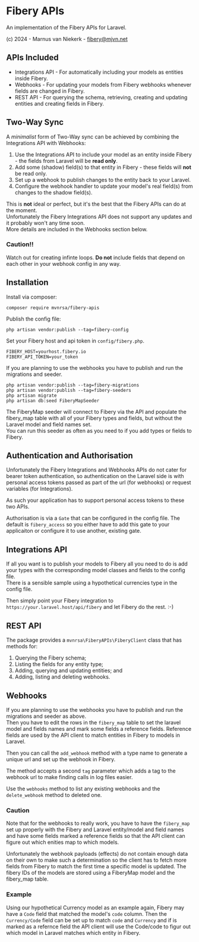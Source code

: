# Fibery APIs

An implementation of the Fibery APIs for Laravel.

(c) 2024 - Marnus van Niekerk - fibery@mjvn.net

## APIs Included

- Integrations API - For automatically including your models as entities inside Fibery.
- Webhooks - For updating your models from Fibery webhooks whenever fields are changed in Fibery.
- REST API - For querying the schema, retrieving, creating and updating entities and creating fields in Fibery.

## Two-Way Sync

A *minimalist* form of Two-Way sync can be achieved by combining the Integrations API with Webhooks:

1. Use the Integrations API to include your model as an entity inside Fibery - the fields from Laravel will be **read only**.
2. Add some (shadow) field(s) to that entity in Fibery - these fields will **not** be read only.
3. Set up a webhook to publish changes to the entity back to your Laravel.
4. Configure the webhook handler to update your model's real field(s) from changes to the shadow field(s).

This is **not** ideal or perfect, but it's the best that the Fibery APIs can do at the moment.  
Unfortunately the Fibery Integrations API does not support any updates and it probably won't any time soon.  
More details are included in the Webhooks section below.

### Caution!!

Watch out for creating infinte loops.  **Do not** include fields that depend on each other in your webhook config in any way.

## Installation

Install via composer:

```
composer require mvnrsa/fibery-apis
```

Publish the config file:
```
php artisan vendor:publish --tag=fibery-config
```

Set your Fibery host and api token in `config/fibery.php`.
```
FIBERY_HOST=yourhost.fibery.io
FIBERY_API_TOKEN=your_token
```

If you are planning to use the webhooks you have to publish and run the migrations and seeder.
```
php artisan vendor:publish --tag=fibery-migrations
php artisan vendor:publish --tag=fibery-seeders
php artisan migrate
php artisan db:seed FiberyMapSeeder
```

The FiberyMap seeder will connect to Fibery via the API and populate the fibery_map table with all of your Fibery types and fields, but without the Laravel model and field names set.  
You can run this seeder as often as you need to if you add types or fields to Fibery.

## Authentication and Authorisation

Unfortunately the Fibery Integrations and Webhooks APIs do not cater for bearer token authentication,
so authentication on the Laravel side is with personal access tokens passed as part of the url (for webhooks)
or request variables (for Integrations).

As such your application has to support personal access tokens to these two APIs.

Authorisation is via a `Gate` that can be configured in the config file.  The default is `fibery_access` so you
either have to add this gate to your applicaiton or configure it to use another, existing gate.

## Integrations API

If all you want is to publish your models to Fibery all you need to do is add your types with the corresponding
model classes and fields to the config file.  
There is a sensible sample using a hypothetical currencies type in the config file.

Then simply point your Fibery integration to `https://your.laravel.host/api/fibery` and let Fibery do the rest. :-)

## REST API

The package provides a `mvnrsa\FiberyAPIs\FiberyClient` class that has methods for:

1. Querying the Fibery schema;
2. Listing the fields for any entity type;
3. Adding, querying and updating entities; and
4. Adding, listing and deleting webhooks.

## Webhooks

If you are planning to use the webhooks you have to publish and run the migrations and seeder as above.   
Then you have to edit the rows in the `fibery_map` table to set the laravel model and fields names
and mark some fields a reference fields.  Reference fields are used by the API client to match entities
in Fibery to models in Laravel.

Then you can call the `add_webhook` method with a type name to generate a unique url and set up the webhook
in Fibery.

The method accepts a second `tag` parameter which adds a tag to the webhook url to make finding calls in log files
easier.

Use the `webhooks` method to list any existing webhooks and the `delete_webhook` method to deleted one.

### Caution

Note that for the webhooks to really work, you have to have the `fibery_map` set up properly with the
Fibery and Laravel entity/model and field names and have some fields marked a reference fields so that
the API client can figure out which enities map to which models.

Unfortunately the webhook payloads (effects) do not contain enough data on their own to make such a determination
so the client has to fetch more fields from Fibery to match the first time a specific model is updated.
The fibery IDs of the models are stored using a FiberyMap model and the fibery_map table.

### Example

Using our hypothetical Currency model as an example again, Fibery may have a `Code` field that matched the model's
`code` column.  Then the `Currency/Code` field can be set up to match `code` and `Currency` and if is marked as
a refernce field the API client will use the Code/code to figur out which model in Laravel matches which entity
in Fibery.
